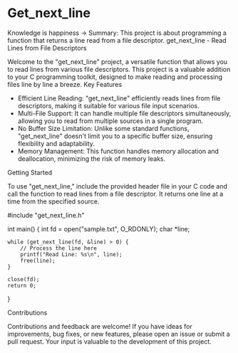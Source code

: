 # Get_next_line
Knowledge is happiness -> Summary: This project is about programming a function that returns a line read from a file descriptor.
get_next_line - Read Lines from File Descriptors

Welcome to the "get_next_line" project, a versatile function that allows you to read lines from various file descriptors. This project is a valuable addition to your C programming toolkit, designed to make reading and processing files line by line a breeze.
Key Features

* Efficient Line Reading: "get_next_line" efficiently reads lines from file descriptors, making it suitable for various file input scenarios.
* Multi-File Support: It can handle multiple file descriptors simultaneously, allowing you to read from multiple sources in a single program.
* No Buffer Size Limitation: Unlike some standard functions, "get_next_line" doesn't limit you to a specific buffer size, ensuring flexibility and adaptability.
* Memory Management: This function handles memory allocation and deallocation, minimizing the risk of memory leaks.

Getting Started

To use "get_next_line," include the provided header file in your C code and call the function to read lines from a file descriptor. It returns one line at a time from the specified source.

#include "get_next_line.h"

int main() {
    int fd = open("sample.txt", O_RDONLY);
    char *line;

    while (get_next_line(fd, &line) > 0) {
        // Process the line here
        printf("Read Line: %s\n", line);
        free(line);
    }

    close(fd);
    return 0;
}

Contributions

Contributions and feedback are welcome! If you have ideas for improvements, bug fixes, or new features, please open an issue or submit a pull request. Your input is valuable to the development of this project.
